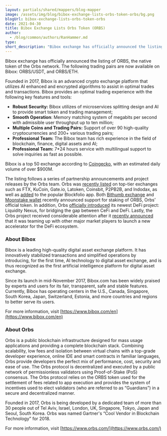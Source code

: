 ```yaml
---
layout: partials/shared/mappers/blog-mapper
image: /assets/img/blog/bibox-exchange-lists-orbs-token-orbs/bg.png
blogUrl: bibox-exchange-lists-orbs-token-orbs
date: 2021-04-30
title: Bibox Exchange Lists Orbs Token (ORBS)
author:
  - /blog/common/authors/RanHammer.md
type:
short_description: "Bibox exchange has officially announced the listing of ORBS, the native token of the Orbs network. The following trading pairs are now available on Bibox: ORBS/USDT, and ORBS/ETH."
---
```


Bibox exchange has officially announced the listing of ORBS, the native token of the Orbs network. The following trading pairs are now available on Bibox: ORBS/USDT, and ORBS/ETH.

Founded in 2017, Bibox is an advanced crypto exchange platform that utilizes AI enhanced and encrypted algorithms to assist in optimal trades and transactions. Bibox provides an optimal trading experience with the following key features and tools:

- **Robust Security:** Bibox utilizes of microservices splitting design and AI to provide smart token and trading management;
- **Smooth Operation**: Memory matching system of megabits per second with admissible user throughput up to ten million;
- **Multiple Coins and Trading Pairs:** Support of over 90 high-quality cryptocurrencies and 200+ various trading pairs;
- **Professional Team:** The Bibox team has rich experience in the field of blockchain, finance, digital assets and AI;
- **Professional Team:** 7\*24 hours service with multilingual support to solve inquiries as fast as possible.

Bibox is a top 50 exchange according to [Coingecko](https://www.coingecko.com/en/exchanges), with an estimated daily volume of over $900M.

The listing follows a series of partnership announcements and project releases by the Orbs team. Orbs was [recently listed](https://www.orbs.com/ftx-exchange-lists-orbs-token-orbs/) on top-tier exchanges such as FTX, KuCoin, Gate.io, Latoken, Coinsbit, P2PB2B, and Indodax, as well as [added](https://www.orbs.com/orbs-is-now-available-on-blockfolio/) to the popular Blockfolio app. Both [Bithumb exchange](https://www.orbs.com/bithumb-announces-orbs-staking/) and [Moonstake wallet](https://www.orbs.com/moonstake-partners-with-hybrid-enterprise-grade-blockchain-orbs-to-soon-provide-full-scale-support-for-orbs-universe/) recently announced support for staking of ORBS, Orbs’ official token. In addition, Orbs [officially introduced](https://www.orbs.com/introducing-orbs-liquidity-nexus-liquidity-as-a-service/) its newest DeFi project: Liquidity Nexus, for bridging the gap between CeFi and DeFi. Lastly, the Orbs project received considerable attention after it [recently announced](https://www.binance.org/en/blog/orbs-and-binance-team-up-to-launch-defi-accelerator/) that it was teaming up with other major market players to launch a new accelerator for the DeFi ecosystem.

### About Bibox

Bibox is a leading high-quality digital asset exchange platform. It has innovatively stabilized transactions and simplified operations by introducing, for the first time, AI technology to digital asset exchange, and is thus recognized as the first artificial intelligence platform for digital asset exchange.

Since its launch in mid-November 2017, Bibox.com has been widely praised by experts and users for its fair, transparent, safe and stable features. Currently, Bibox has operating centers in the U.S., Canada, Singapore, South Korea, Japan, Switzerland, Estonia, and more countries and regions to better serve its users.

For more information, visit [https://www.bibox.com/en](https://www.bibox.com/en)

### About Orbs

Orbs is a public blockchain infrastructure designed for mass usage applications and providing a complete blockchain stack. Combining scalability, low fees and isolation between virtual chains with a top-grade developer experience, online IDE and smart contracts in familiar languages, Orbs provide developers the perfect mix of performance, cost, security and ease of use. The Orbs protocol is decentralized and executed by a public network of permissionless validators using Proof-of-Stake (PoS) consensus. The Orbs protocol relies on the ORBS token used for the settlement of fees related to app execution and provides the system of incentives used to elect validators (who are referred to as “Guardians”) in a secure and decentralized manner.

Founded in 2017, Orbs is being developed by a dedicated team of more than 30 people out of Tel Aviv, Israel, London, UK, Singapore, Tokyo, Japan and Seoul, South Korea. Orbs was named Gartner's “Cool Vendor in Blockchain Technology” for 2018.

For more information, visit [https://www.orbs.com/](https://www.orbs.com/)
